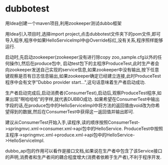 # dubbotest
用Idea创建一个maven项目,利用zookeeper测试dubbo框架

用Idea引入项目时,选择import project,点击dubbotest文件夹下的pom文件,即可导入程序,程序中如果HelloServiceImpl中@Override标红,没有关系,程序照样能够运行.

启动时,先启动zookeeper(zookeeper没有进行除copy zoo_sample.cfg以外的任何操作),然后在produce包中,
启动test包下的主程序ProduceTest,此时生产者会向zookeeper发送自己实现的service信息,如果zookeeper中没有输出,按下任意键观察是否有日志信息输出,如果zookeeper确定已经建立连接,此时ProduceTest程序中会有文字"Dubbo provider start...",这句话意味着生产者启动成功.

生产者启动完成后,启动消费者(ConsumerTest),启动后,观察ProduceTest程序,如果出现"啊哈哈哈"的字样,就代表DUBBO成功.
如果希望在ConsumerTest中输出字段的话,在produce包中的HelloServiceImpl中将方法的返回值由void改为你希望得到的数据,然后在ConsumerTest中获得这一返回值并输出即可.

建议从ConsumerTest开始入手,读程序,读的顺序按照ConsumerTest->springmvc.xml->consumer.xml->api包中的HelloService.
ProduceTest中按照 主程序->springmvc.xml->produce.xml->api包中的HelloService->HelloServiceImpl.

dubbo_api包的作用可以看作是接口文档,如果说在生产者中包含了该Service接口的声明,消费者和生产者间的耦合程度增大(消费者依赖于生产者),不利于程序开发.